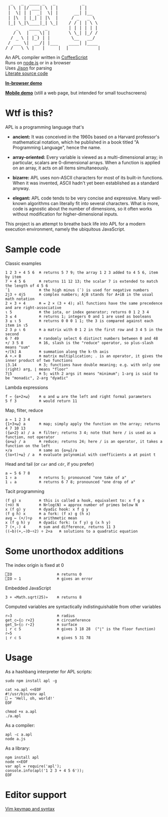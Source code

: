 <pre>
  _   _  ____ _   _          _
 | \ | |/ ___| \ | |        | |
 |  \| | |  _|  \| |      __| |__
 | |\  | |_| | |\  |     / _   _ \
 |_| \_|\____|_| \_|    / / | | \ \
    _    ____  _        | | | | | |
   / \  |  _ \| |       \ \_| |_/ /
  / _ \ | |_) | |        \__   __/
 / ___ \|  __/| |___    ____| |____
/_/   \_\_|   |_____|  |___________|
</pre>

An APL compiler written in [CoffeeScript](http://jashkenas.github.com/coffee-script/)<br/>
Runs on [node.js](http://nodejs.org/) or in a browser<br/>
Uses [Jison](http://zaach.github.com/jison/) for parsing<br/>
[Literate source code](http://ngn.github.com/apl/docs/builtins.html)

**[In-browser demo](http://ngn.github.com/apl/web/index.html)**

**[Mobile demo](http://ngn.github.com/apl/m/index.html)** (still a web page,
but intended for small touchscreens)

# Wtf is this?

APL is a programming language that's

* **ancient:** It was conceived in the 1960s based on a Harvard professor's
  mathematical notation, which he published in a book titled "A Programming
  Language", hence the name.

* **array-oriented:** Every variable is viewed as a multi-dimensional array; in
  particular, scalars are 0-dimensional arrays.  When a function is applied on
  an array, it acts on all items simultaneously.

* **bizarre:** APL uses non-ASCII characters for most of its built-in
  functions.  When it was invented, ASCII hadn't yet been established as a
  standard anyway.

* **elegant:** APL code tends to be very concise and expressive.  Many
  well-known algorithms can literally fit into several characters.  What is
  more, code is agnostic about the number of dimensions, so it often works
  without modification for higher-dimensional inputs.

This project is an attempt to breathe back life into APL for a modern
execution environment, namely the ubiquitous JavaScript.

# Sample code

Classic examples

    1 2 3 + 4 5 6  ⍝ returns 5 7 9; the array 1 2 3 added to 4 5 6, item by item
    7 + 4 5 6      ⍝ returns 11 12 13; the scalar 7 is extended to match the length of 4 5 6
    ¯1             ⍝ the high minus (¯) is used for negative numbers
    2j3 ÷ 4j5      ⍝ complex numbers; AjB stands for A+iB in the usual math notation
    2 × 3 + 4      ⍝ = 2 × (3 + 4); all functions have the same precedence and are right-associative
    ⍳ 5            ⍝ the iota, or index generator; returns 0 1 2 3 4
    3 ≤ 4          ⍝ returns 1; integers 0 and 1 are used as booleans
    3 ≤ ⍳ 5        ⍝ returns 0 0 0 1 1; the 3 is compared against each item in ⍳5
    2 3 ⍴ ⍳ 6      ⍝ a matrix with 0 1 2 in the first row and 3 4 5 in the second
    6 ? 49         ⍝ randomly select 6 distinct numbers between 0 and 48
    +/ 3 5 8       ⍝ 16, slash is the "reduce" operator, so plus-slash means "sum"
    +/[k] A        ⍝ summation along the k-th axis
    A +.× B        ⍝ matrix multiplication; . is an operator, it gives the inner product of two functions
    ⌊3.14          ⍝ 3; functions have double meaning; e.g. with only one (right) arg, ⌊ means "floor"
    7⌊5            ⍝ 5; with 2 args it means "minimum"; 1-arg is said to be "monadic", 2-arg "dyadic"

Lambda expressions

    f ← {⍺+2×⍵}    ⍝ ⍺ and ⍵ are the left and right formal parameters
    5 f 3          ⍝ would return 11

Map, filter, reduce

    a ← 1 2 3 4
    {1+3×⍵} a      ⍝ map; simply apply the function on the array; returns 4 7 10 13
    ({⍵>2} a) / a  ⍝ filter; returns 3 4; note that here / is used as a function, not operator
    {⍺×⍵} / a      ⍝ reduce; returns 24; here / is an operator, it takes a function on the left
    ×/a            ⍝ same as {⍺×⍵}/a
    {(⍺×t)+⍵} / a  ⍝ evaluate polynomial with coefficients a at point t

Head and tail (or `car` and `cdr`, if you prefer)

    a ← 5 6 7 8
    1 ↑ a          ⍝ returns 5; pronounced "one take of a"
    1 ↓ a          ⍝ returns 6 7 8; pronounced "one drop of a"

Tacit programming

    (f g) x        ⍝ this is called a hook, equivalent to: x f g x
    (÷⍟) N         ⍝ N÷log(N) = approx number of primes below N
    x (f g) y      ⍝ dyadic hook: x f g y
    (f g h) x      ⍝ a fork: (f x) g (h x)
    avg ← (+/)÷⍴   ⍝ arithmetic mean
    x (f g h) y    ⍝ dyadic fork: (x f y) g (x h y)
    7 (+,-) 4      ⍝ sum and difference, returns 11 3
    ((−b)(+,−)D⋆÷2) ÷ 2×a   ⍝ solutions to a quadratic equation


# Some unorthodox additions

The index origin is fixed at 0

    ⎕IO                    ⍝ returns 0
    ⎕IO ← 1                ⍝ gives an error

Embedded JavaScript

    3 + «Math.sqrt(25)»    ⍝ returns 8

Computed variables are syntactically indistinguishable from other variables

    r←3                    ⍝ radius
    get_c←{○ r×2}          ⍝ circumference
    get_S←{○ r⋆2}          ⍝ surface
    ⌊ r c S                ⍝ gives 3 18 28  ("⌊" is the floor function)
    r←5
    ⌊ r c S                ⍝ gives 5 31 78

# Usage

As a hashbang interpreter for APL scripts:

    sudo npm install apl -g

    cat >a.apl <<EOF
    #!/usr/bin/env apl
    ⎕ ← 'Hell, oh, world!'
    EOF

    chmod +x a.apl
    ./a.apl

As a compiler:

    apl -c a.apl
    node a.js

As a library:

    npm install apl
    node <<EOF
    var apl = require('apl');
    console.info(apl('1 2 3 + 4 5 6'));
    EOF

# Editor support

[Vim keymap and syntax](https://github.com/ngn/vim-apl)
